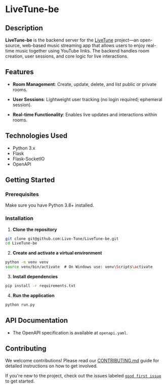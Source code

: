 # LiveTune-be

## Description

**LiveTune-be** is the backend server for the [LiveTune](https://github.com/Live-Tune) project—an open-source, web-based music streaming app that allows users to enjoy real-time music together using YouTube links. The backend handles room creation, user sessions, and core logic for live interactions.

## Features

  
- **Room Management**: Create, update, delete, and list public or private rooms.

- **User Sessions**: Lightweight user tracking (no login required; ephemeral session).

- **Real-time Functionality**: Enables live updates and interactions within rooms.

## Technologies Used

- Python 3.x
- Flask
- Flask-SocketIO
- OpenAPI

## Getting Started

### Prerequisites

Make sure you have Python 3.8+ installed.

### Installation


1. **Clone the repository**

```bash
git clone git@github.com:Live-Tune/LiveTune-be.git
cd LiveTune-be
```

2. **Create and activate a virtual environment**

```bash
python -m venv venv
source venv/bin/activate  # On Windows use: venv\Scripts\activate
```

3. **Install dependencies**

```bash
pip install -r requirements.txt
```

4. **Run the application**

```bash
python run.py
```

## API Documentation

- The OpenAPI specification is available at `openapi.yaml`.

## Contributing


We welcome contributions! Please read our [CONTRIBUTING.md](./CONTRIBUTING.md) guide for detailed instructions on how to get involved.

If you're new to the project, check out the issues labeled [`good first issue`](https://github.com/Live-Tune/LiveTune-be/labels/good%20first%20issue) to get started.